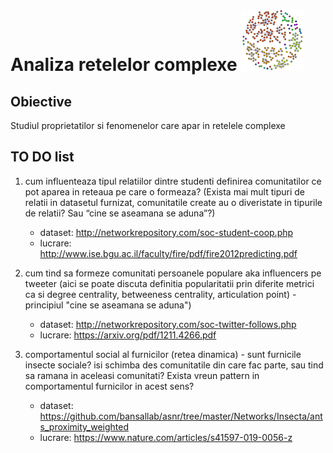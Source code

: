 # Analiza retelelor complexe 	<img src="net.png" alt="Drive!"/>

## Obiective
Studiul proprietatilor si fenomenelor care apar in retelele complexe

## TO DO list
1. cum influenteaza tipul relatiilor dintre studenti definirea comunitatilor ce pot aparea in reteaua pe care o formeaza? (Exista mai mult tipuri de relatii in datasetul furnizat,  comunitatile create au o diveristate in tipurile de relatii? Sau “cine se aseamana se aduna”?)
	- dataset: http://networkrepository.com/soc-student-coop.php
	- lucrare: http://www.ise.bgu.ac.il/faculty/fire/pdf/fire2012predicting.pdf
	

2. cum tind sa formeze comunitati persoanele populare aka influencers pe tweeter (aici se poate discuta definitia popularitatii prin diferite metrici ca si degree centrality, betweeness centrality, articulation point)  - principiul "cine se aseamana se aduna") 
	- dataset: http://networkrepository.com/soc-twitter-follows.php
	- lucrare: https://arxiv.org/pdf/1211.4266.pdf

3. comportamentul social al furnicilor (retea dinamica) - sunt furnicile insecte sociale? isi schimba des comunitatile din care fac parte, sau tind sa ramana in aceleasi comunitati? Exista vreun pattern in comportamentul furnicilor in acest sens?
	- dataset: https://github.com/bansallab/asnr/tree/master/Networks/Insecta/ants_proximity_weighted
	- lucrare: https://www.nature.com/articles/s41597-019-0056-z
